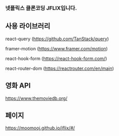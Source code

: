 ### 넷플릭스 클론코딩 JFLIX입니다.

## 사용 라이브러리

react-query (https://github.com/TanStack/query)

framer-motion (https://www.framer.com/motion)

react-hook-form (https://react-hook-form.com/)

react-router-dom (https://reactrouter.com/en/main)

## 영화 API

https://www.themoviedb.org/

## 페이지

https://moomooj.github.io/jflix/#/

